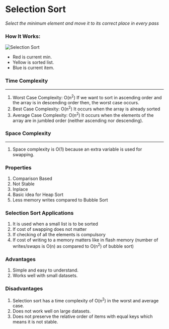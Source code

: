 # Selection Sort
*Select the minimum element and move it to its correct place in every pass*

### How It Works:
![Selection Sort](https://upload.wikimedia.org/wikipedia/commons/9/94/Selection-Sort-Animation.gif)
* Red is current min. 
* Yellow is sorted list. 
* Blue is current item.


### Time Complexity

---
1. Worst Case Complexity: O(n<sup>2</sup>)
If we want to sort in ascending order and the array is in descending order then, the worst case occurs.
2. Best Case Complexity: O(n<sup>2</sup>)
It occurs when the array is already sorted
3. Average Case Complexity: O(n<sup>2</sup>)
It occurs when the elements of the array are in jumbled order (neither ascending nor descending).


### Space Complexity

---
1. Space complexity is O(1) because an extra variable is used for swapping.

### Properties
1. Comparison Based
2. Not Stable
3. Inplace
4. Basic idea for Heap Sort
5. Less memory writes compared to Bubble Sort

### Selection Sort Applications
1. It is used when a small list is to be sorted
2. If cost of swapping does not matter
3. If checking of all the elements is compulsory
4. If cost of writing to a memory matters like in flash memory (number of writes/swaps is O(n) as compared to O(n<sup>2</sup>) of bubble sort)

### Advantages
1. Simple and easy to understand.
2. Works well with small datasets.

### Disadvantages
1. Selection sort has a time complexity of O(n<sup>2</sup>) in the worst and average case.
2. Does not work well on large datasets.
3. Does not preserve the relative order of items with equal keys which means it is not stable.
